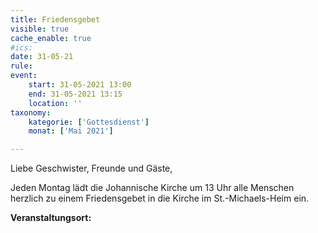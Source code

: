 ```yaml
---
title: Friedensgebet
visible: true
cache_enable: true
#ics: 
date: 31-05-21
rule: 
event:
	start: 31-05-2021 13:00
	end: 31-05-2021 13:15
	location: ''
taxonomy:
	kategorie: ['Gottesdienst']
	monat: ['Mai 2021']

---
```

Liebe Geschwister, Freunde und Gäste,

Jeden Montag lädt die Johannische Kirche um 13 Uhr alle Menschen herzlich zu einem Friedensgebet in die Kirche im St.-Michaels-Heim ein.



**Veranstaltungsort:** 

